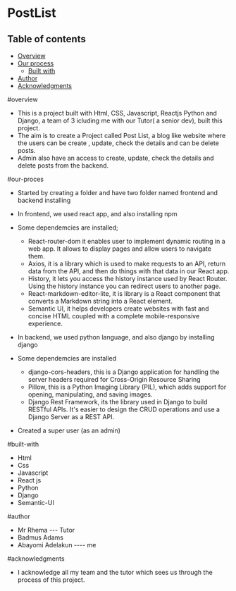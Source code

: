# PostList

## Table of contents

- [Overview](#overview)
- [Our process](#our-process)
  - [Built with](#built-with)
- [Author](#author)
- [Acknowledgments](#acknowledgments)

#overview
 - This is a project built with Html, CSS, Javascript, Reactjs Python and Django, a team of 3 icluding me with our Tutor( a senior dev), built this project.
 - The aim is to create a Project called Post List, a blog like website where the users can be create , update, check the details and can be delete posts.
 - Admin also have an access to create, update, check the details and delete posts from the backend.


#our-proces
 - Started by creating a folder and have two folder named frontend and backend installing
 
 - In frontend, we used react app, and also installing npm 
  - Some dependemcies are installed;
    - React-router-dom it enables user to implement dynamic routing in a web app. It allows to display pages and allow users to navigate them.
    - Axios, it is a library which is used to make requests to an API, return data from the API, and then do things with that data in our React app.
    - History, it lets you access the history instance used by React Router. Using the history instance you can redirect users to another page.
    - React-markdown-editor-lite, it is  library is a React component that converts a Markdown string into a React element.
    - Semantic UI, it helps developers create websites with fast and concise HTML coupled with a complete mobile-responsive experience.
    
 - In backend, we used python language, and also django by installing django 
  - Some dependemcies are installed
    - django-cors-headers, this is a Django application for handling the server headers required for Cross-Origin Resource Sharing
    - Pillow, this  is a Python Imaging Library (PIL), which adds support for opening, manipulating, and saving images.
    - Django Rest Framework, its the library used in Django to build RESTful APIs. It's easier to design the CRUD operations and use a Django Server as a REST API.
    
  - Created a super user (as an admin)
   
 
 #built-with
  - Html
  - Css
  - Javascript
  - React js
  - Python
  - Django
  - Semantic-UI


#author
 - Mr Rhema --- Tutor
 - Badmus Adams
 - Abayomi Adelakun ---- me
 
 #acknowledgments
  - I acknowledge all my team and the tutor which sees us through the process of this project.
